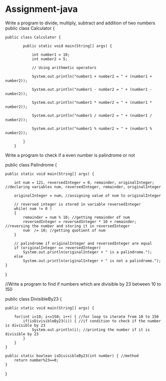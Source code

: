 # Assignment-java
Write a program to divide, multiply, subtract and addition of two numbers
public class Calculator {

    public class Calculator {

            public static void main(String[] args) {

                int number1 = 10;
                int number2 = 5;

                // Using arithmetic operators

                System.out.println("number1 + number2 = " + (number1 + number2));

                System.out.println("number1 - number2 = " + (number1 - number2));

                System.out.println("number1 * number2 = " + (number1 * number2));

                System.out.println("number1 / number2 = " + (number1 / number2));

                System.out.println("number1 % number2 = " + (number1 % number2));

            }
        }

Write a program to check if a even number is palindrome or not


public class Palindrome {

    public static void main(String[] args) {

        int num = 121, reversedInteger = 0, remainder, originalInteger; //declaring variables num, reversedInteger, remainder, originalInteger

        originalInteger = num; //assigning value of num to originalInteger

        // reversed integer is stored in variable reversedInteger
        while( num != 0 )
        {
            remainder = num % 10; //getting remainder of num
            reversedInteger = reversedInteger * 10 + remainder; //reversing the number and storing it in reversedInteger
            num  /= 10; //getting quotient of num
        }

        // palindrome if originalInteger and reversedInteger are equal
        if (originalInteger == reversedInteger)
            System.out.println(originalInteger + " is a palindrome.");
        else
            System.out.println(originalInteger + " is not a palindrome.");
    }
}


//Write a program to find if numbers which are divisible by 23 between 10 to 150

public class DivisibleBy23 {

	public static void main(String[] args) {
		
		for(int i=10; i<=150; i++) { //for loop to iterate from 10 to 150
			if(isDivisibleBy23(i)) { //if condition to check if the number is divisible by 23
				System.out.println(i); //printing the number if it is divisible by 23
			}
		}
	}
	
	public static boolean isDivisibleBy23(int number) { //method 
		return number%23==0;
	}
}
